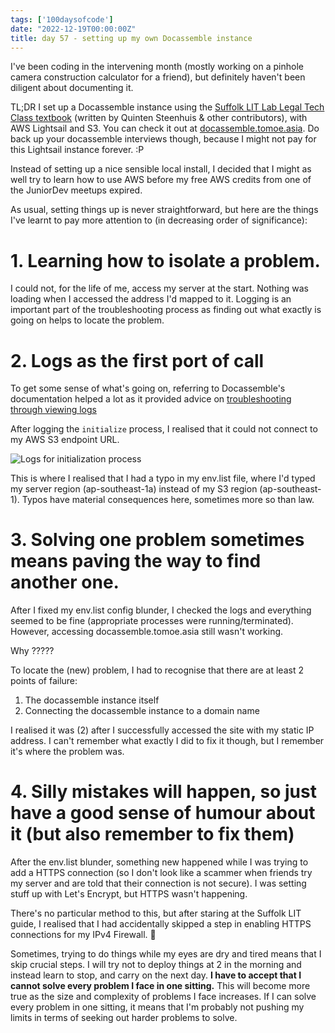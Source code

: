 ```yaml
---
tags: ['100daysofcode']
date: "2022-12-19T00:00:00Z"
title: day 57 - setting up my own Docassemble instance
---
```

I've been coding in the intervening month (mostly working on a pinhole camera construction calculator for a friend), but definitely haven't been diligent about documenting it. 

TL;DR I set up a Docassemble instance using the [Suffolk LIT Lab Legal Tech Class textbook](https://suffolklitlab.org/legal-tech-class/docs/practical-guide-docassemble/setup-server) (written by Quinten Steenhuis & other contributors), with AWS Lightsail and S3. You can check it out at [docassemble.tomoe.asia](https://docassemble.tomoe.asia). Do back up your docassemble interviews though, because I might not pay for this Lightsail instance forever. :P 

Instead of setting up a nice sensible local install, I decided that I might as well try to learn how to use AWS before my free AWS credits from one of the JuniorDev meetups expired.

As usual, setting things up is never straightforward, but here are the things I've learnt to pay more attention to (in decreasing order of significance):

# 1. Learning how to isolate a problem. 

I could not, for the life of me, access my server at the start. Nothing was loading when I accessed the address I'd mapped to it. Logging is an important part of the troubleshooting process as finding out what exactly is going on helps to locate the problem.  

# 2. Logs as the first port of call
To get some sense of what's going on, referring to Docassemble's documentation helped a lot as it provided advice on [troubleshooting through viewing logs](https://docassemble.org/docs/docker.html#troubleshooting)

After logging the ```initialize``` process, I realised that it could not connect to my AWS S3 endpoint URL. 

![Logs for initialization process](/assets/debugging-doc-initialize.png)

This is where I realised that I had a typo in my env.list file, where I'd typed my server region (ap-southeast-1a) instead of my S3 region (ap-southeast-1). Typos have material consequences here, sometimes more so than law. 

# 3. Solving one problem sometimes means paving the way to find another one.  

After I fixed my env.list config blunder, I checked the logs and everything seemed to be fine (appropriate processes were running/terminated). However, accessing docassemble.tomoe.asia still wasn't working.

Why ????? 

To locate the (new) problem, I had to recognise that there are at least 2 points of failure:

1. The docassemble instance itself
2. Connecting the docassemble instance to a domain name

I realised it was (2) after I successfully accessed the site with my static IP address. I can't remember what exactly I did to fix it though, but I remember it's where the problem was. 

# 4. Silly mistakes will happen, so just have a good sense of humour about it (but also remember to fix them)

After the env.list blunder, something new happened while I was trying to add a HTTPS connection (so I don't look like a scammer when friends try my server and are told that their connection is not secure). I was setting stuff up with Let's Encrypt, but HTTPS wasn't happening. 

There's no particular method to this, but after staring at the Suffolk LIT guide, I realised that I had accidentally skipped a step in enabling HTTPS connections for my IPv4 Firewall. 🤡 

Sometimes, trying to do things while my eyes are dry and tired means that I skip crucial steps. I will try not to deploy things at 2 in the morning and instead learn to stop, and carry on the next day. **I have to accept that I cannot solve every problem I face in one sitting.** This will become more true as the size and complexity of problems I face increases. If I can solve every problem in one sitting, it means that I'm probably not pushing my limits in terms of seeking out harder problems to solve.